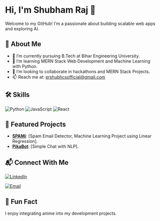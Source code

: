 # Hi, I'm Shubham Raj 👋

Welcome to my GitHub! I'm a  passionate about building scalable web apps and exploring AI.

## 🚀 About Me
- 🔭 I’m currently pursuing B.Tech at Bihar Engineering University.
- 🌱 I’m learning MERN Stack Web Development and Machine Learning with Python.
- 👯 I’m looking to collaborate in hackathons and MERN Stack Projects.
- 📫 Reach me at: ershubhcsofficial@gmail.com

## 🛠️ Skills
![Python](https://img.shields.io/badge/-Python-3776AB?logo=python&logoColor=white)
![JavaScript](https://img.shields.io/badge/-JavaScript-F7DF1E?logo=javascript&logoColor=black)
![React](https://img.shields.io/badge/-React-61DAFB?logo=react&logoColor=black)

## 🌟 Featured Projects
- **[SPAMi](https://github.com/theycallmecode/SPAMi.git)**: [Spam Email Detector, Machine Learning Project using Linear Regression].  
- **[PikaBot](https://github.com/theycallmecode/Pikabot.git)**: [Simple Chat with NLP].

## 📬 Connect With Me
[<img src="https://img.shields.io/badge/LinkedIn-0A66C2?logo=linkedin&logoColor=white" alt="LinkedIn" />](www.linkedin.com/in/shubham-raj-1a11aa332)

[<img src="https://img.shields.io/badge/Email-D14836?logo=gmail&logoColor=white" alt="Email" />](mailto:ershubhcsofficial@gmail.com)

## 🎉 Fun Fact
I enjoy integrating anime into my development projects.

